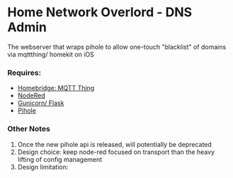 # Home Network Overlord - DNS Admin

The webserver that wraps pihole to allow one-touch "blacklist" of domains via mqttthing/ homekit on iOS

### Requires:
 - [Homebridge: MQTT Thing](https://github.com/arachnetech/homebridge-mqttthing)
 - [NodeRed](https://nodered.org/)
 - [Gunicorn/ Flask ](https://gunicorn.org/)
 - [Pihole ](https://pi-hole.net/)

### Other Notes

 1. Once the new pihole api is released, will potentially be deprecated
 1. Design choice: keep node-red focused on transport than the heavy lifting of config management
 1. Design limitation:
